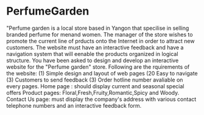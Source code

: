 # PerfumeGarden
"Perfume garden is a local store based in Yangon that specilise in selling branded perfume for menand women. The manager of the store wishes to promote the current line of prducts onto the Internet in order to attract new customers. The website must have an interactive feedback and have a navigation system that will eenable the products organized in logical structure. You have been asked to design and develop an interactive website for the "Perfume garden" store. Following are the rquirements of the website: (1) Simple design and layout of web pages (20 Easy to navigate (3) Customers to send feedback (3) Order hotline number avaliable on every pages. Home page : should display current and seasonal special offers Product pages: Floral,Fresh,Fruity,Romantic,Spicy and Woody. Contact Us page: must display the company's address with various contact telephone numbers and an interactive feedback form.
